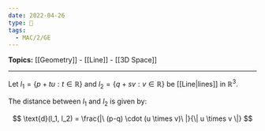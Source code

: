 ```yaml
---
date: 2022-04-26
type: 🧠
tags:
  - MAC/2/GE
---
```


**Topics:** [[Geometry]] - [[Line]] - [[3D Space]]

---

Let $l_1 = \{ p + tu : t \in \mathbb{R} \}$ and $l_2 = \{ q + sv : v \in \mathbb{R} \}$ be [[Line|lines]] in $\mathbb{R}^3$.

The distance between $l_1$ and $l_2$ is given by:

$$
\text{d}(l_1, l_2) = \frac{|\ (p-q) \cdot (u \times v)\ |}{\| u \times v \|}
$$

